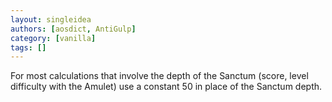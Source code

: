 ```yaml
---
layout: singleidea
authors: [aosdict, AntiGulp]
category: [vanilla]
tags: []
---
```

For most calculations that involve the depth of the Sanctum (score, level difficulty with the Amulet) use a constant 50 in place of the Sanctum depth.
